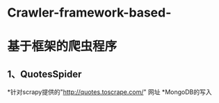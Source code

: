 # Crawler-framework-based-
基于框架的爬虫程序
=====
1、QuotesSpider
----
*针对scrapy提供的"http://quotes.toscrape.com/" 网址
*MongoDB的写入

